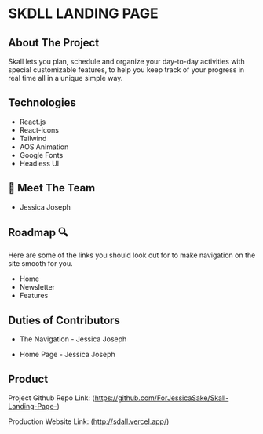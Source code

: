 # SKDLL LANDING PAGE

## About The Project 

Skall lets you plan, schedule and organize your day-to-day activities with special customizable features, to help you keep track of your progress in real time all in a unique simple way.

## Technologies 
- React.js
- React-icons
- Tailwind
- AOS Animation
- Google Fonts
- Headless UI

## 👋  Meet The Team

- Jessica Joseph

## Roadmap 🔍
Here are some of the links you should look out for to make navigation on the site smooth for you. 

- Home
- Newsletter 
- Features

## Duties of Contributors 

- The Navigation - Jessica Joseph

- Home Page - Jessica Joseph


<!-- THE PRODUCT LINK -->

## Product 

Project Github Repo Link: (https://github.com/ForJessicaSake/Skall-Landing-Page-)

Production Website Link: (http://sdall.vercel.app/)